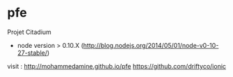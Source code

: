 # pfe
Projet Citadium

* node version > 0.10.X (http://blog.nodejs.org/2014/05/01/node-v0-10-27-stable/)

visit : http://mohammedamine.github.io/pfe
        https://github.com/driftyco/ionic
